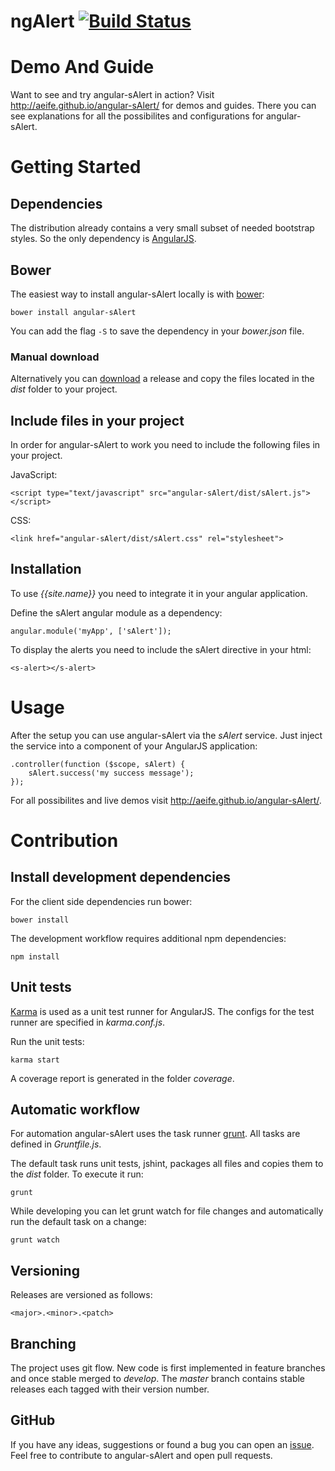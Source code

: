 ngAlert [![Build Status](https://travis-ci.org/aeife/angular-sAlert.svg?branch=develop)](https://travis-ci.org/aeife/angular-sAlert)
=======

# Demo And Guide
Want to see and try angular-sAlert in action? Visit http://aeife.github.io/angular-sAlert/ for demos and guides. There you can see explanations for all the possibilites and configurations for angular-sAlert.


# Getting Started

## Dependencies
The distribution already contains a very small subset of needed bootstrap styles. So the only dependency is [AngularJS](http://angularjs.org/).

## Bower
The easiest way to install angular-sAlert locally is with [bower](http://bower.io/):

    bower install angular-sAlert

You can add the flag `-S` to save the dependency in your *bower.json* file.

### Manual download
Alternatively you can [download](https://github.com/aeife/angular-sAlert/releases) a release and copy the files located in the *dist* folder to your project.

## Include files in your project
In order for angular-sAlert to work you need to include the following files in your project.

JavaScript:

    <script type="text/javascript" src="angular-sAlert/dist/sAlert.js"></script>

CSS:

    <link href="angular-sAlert/dist/sAlert.css" rel="stylesheet">

## Installation
To use *{{site.name}}* you need to integrate it in your angular application.

Define the sAlert angular module as a dependency:

    angular.module('myApp', ['sAlert']);

To display the alerts you need to include the sAlert directive in your html:

    <s-alert></s-alert>


# Usage

After the setup you can use angular-sAlert via the *sAlert* service. Just inject the service into a component of your AngularJS application:

    .controller(function ($scope, sAlert) {
        sAlert.success('my success message');
    });

For all possibilites and live demos visit http://aeife.github.io/angular-sAlert/. 


# Contribution

## Install development dependencies

For the client side dependencies run bower:

    bower install

The development workflow requires additional npm dependencies:

    npm install

## Unit tests

[Karma](http://karma-runner.github.io/) is used as a unit test runner for AngularJS. The configs for the test runner are specified in *karma.conf.js*.

Run the unit tests:

    karma start

A coverage report is generated in the folder *coverage*.

## Automatic workflow

For automation angular-sAlert uses the task runner [grunt](http://gruntjs.com/). All tasks are defined in *Gruntfile.js*.

The default task runs unit tests, jshint, packages all files and copies them to the *dist* folder. To execute it run:

    grunt

While developing you can let grunt watch for file changes and automatically run the default task on a change:

    grunt watch

## Versioning

Releases are versioned as follows:

    <major>.<minor>.<patch>

## Branching

The project uses git flow. New code is first implemented in feature branches and once stable merged to *develop*. The *master* branch contains stable releases each tagged with their version number.

## GitHub

If you have any ideas, suggestions or found a bug you can open an [issue](https://github.com/aeife/angular-sAlert/issues). Feel free to contribute to angular-sAlert and open pull requests.